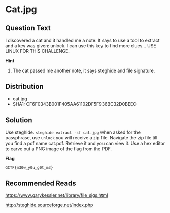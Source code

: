 # Cat.jpg
## Question Text

I discovered a cat and it handled me a note: It says to use a tool to extract and a key was given: unlock. I can use this key to find more clues... USE LINUX FOR THIS CHALLENGE.


**Hint**
1. The cat passed me another note, it says steghide and file signature.
## Distribution
- cat.jpg
- SHA1: CF6F0343B001F405AA61102DF5F936BC32D0BEEC
## Solution
Use steghide. `steghide extract -sf cat.jpg`
when asked for the passphrase, use `unlock`
you will receive a zip file. 
Navigate the zip file till you find a pdf name cat.pdf.
Retrieve it and you can view it. Use a hex editor to carve out a PNG image of the flag from the PDF.

**Flag**

`GCTF{m30w_y0u_g0t_m3}`
## Recommended Reads
https://www.garykessler.net/library/file_sigs.html

http://steghide.sourceforge.net/index.php
